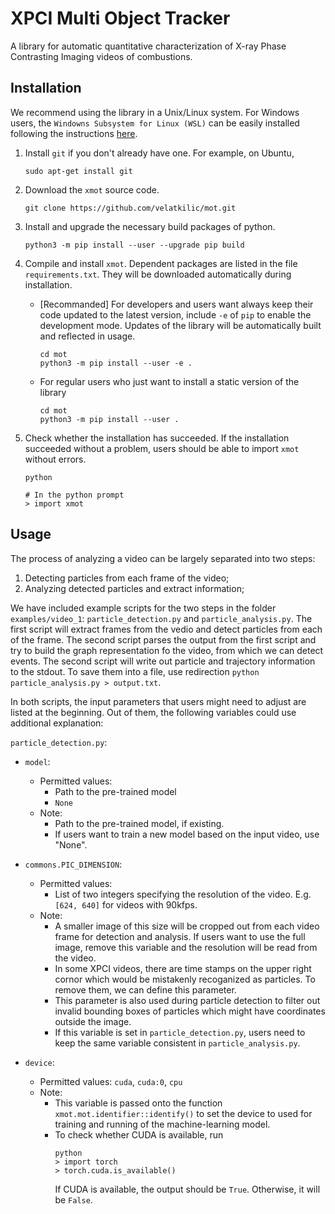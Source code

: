 # XPCI Multi Object Tracker

A library for automatic quantitative characterization of X-ray Phase Contrasting Imaging videos of combustions.

## Installation
We recommend using the library in a Unix/Linux system. For Windows users, the `Windowns Subsystem for Linux (WSL)` can be easily installed following the instructions [here](https://learn.microsoft.com/en-us/windows/wsl/install).

1. Install `git` if you don't already have one. For example, on Ubuntu,

    `sudo apt-get install git`

2. Download the `xmot` source code.

    `git clone https://github.com/velatkilic/mot.git`

3. Install and upgrade the necessary build packages of python.

    `python3 -m pip install --user --upgrade pip build`

4. Compile and install `xmot`. Dependent packages are listed in the file `requirements.txt`. They will be downloaded automatically during installation.

    * [Recommanded] For developers and users want always keep their code updated to the latest version, include `-e` of `pip` to enable the development mode. Updates of the library will be automatically built and reflected in usage. 


        ```
        cd mot
        python3 -m pip install --user -e .
        ```

    * For regular users who just want to install a static version of the library

        ```
        cd mot
        python3 -m pip install --user .
        ```

5. Check whether the installation has succeeded. If the installation succeeded without a problem, users should be able to import `xmot` without errors.

    ```
    python

    # In the python prompt
    > import xmot
    ```

## Usage
The process of analyzing a video can be largely separated into two steps:
1.  Detecting particles from each frame of the video; 
2.  Analyzing detected particles and extract information;

We have included example scripts for the two steps in the folder `examples/video_1`:
`particle_detection.py` and `particle_analysis.py`. The first script will extract frames from the
vedio and detect particles from each of the frame. The second script parses the output from the
first script and try to build the graph representation fo the video, from which we can detect
events. The second script will write out particle and trajectory information to the stdout. To save them into a file, use redirection `python particle_analysis.py > output.txt`.

In both scripts, the input parameters that users might need to adjust are listed at the beginning. Out of them, the following variables could use additional explanation:

`particle_detection.py`:
    
- `model`: 
    * Permitted values:
        * Path to the pre-trained model
        * `None`
    * Note: 
        * Path to the pre-trained model, if existing. 
        * If users want to train a new model based on the input video, use "None".
            
- `commons.PIC_DIMENSION`:
    * Permitted values:
        * List of two integers specifying the resolution of the video. E.g. `[624, 640]` for videos with 90kfps.
    * Note:
        * A smaller image of this size will be cropped out from each video frame for detection and analysis. If users want to use
        the full image, remove this variable and the resolution will
        be read from the video. 
        * In some XPCI videos, there are time stamps on the upper right cornor which would be mistakenly recoganized as particles. To remove them, we can define this parameter.
        * This parameter is also used during particle detection to filter out invalid bounding boxes of particles which might have coordinates outside the image.
        * If this variable is set in `particle_detection.py`, users need to keep the same variable consistent in `particle_analysis.py`.

- `device`:
    * Permitted values: `cuda`, `cuda:0`, `cpu`
    * Note:
        * This variable is passed onto the function `xmot.mot.identifier::identify()` to set the device to used for training and running of the machine-learning model.
        * To check whether CUDA is available, run
            ```
            python
            > import torch
            > torch.cuda.is_available()
            ```
            If CUDA is available, the output should be `True`. Otherwise, it will be `False`.
